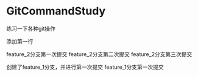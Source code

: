 # GitCommandStudy
练习一下各种git操作


添加第一行

feature_2分支第一次提交
feature_2分支第二次提交
feature_2分支第三次提交

创建了feature_1分支，并进行第一次提交
feature_1分支第一次提交

